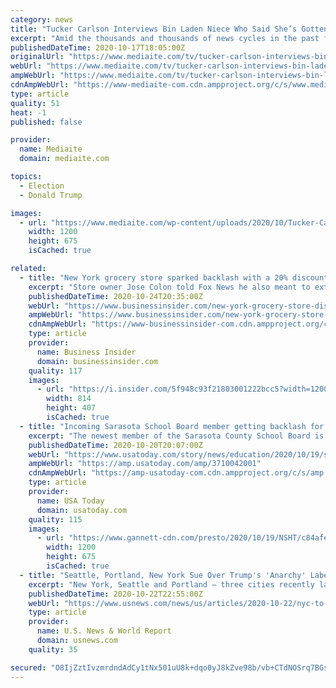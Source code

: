 ```yaml
---
category: news
title: "Tucker Carlson Interviews Bin Laden Niece Who Said She’s Gotten More Backlash for Trump Support Than for Her Last Name"
excerpt: "Amid the thousands and thousands of news cycles in the past few months, you may have missed that back in September, Noor bin Ladin — niece of Osama bin Laden — endorsed President Donald Trump for reelection."
publishedDateTime: 2020-10-17T18:05:00Z
originalUrl: "https://www.mediaite.com/tv/tucker-carlson-interviews-bin-laden-niece-who-said-shes-gotten-more-backlash-for-trump-support-than-for-her-last-name/"
webUrl: "https://www.mediaite.com/tv/tucker-carlson-interviews-bin-laden-niece-who-said-shes-gotten-more-backlash-for-trump-support-than-for-her-last-name/"
ampWebUrl: "https://www.mediaite.com/tv/tucker-carlson-interviews-bin-laden-niece-who-said-shes-gotten-more-backlash-for-trump-support-than-for-her-last-name/amp/"
cdnAmpWebUrl: "https://www-mediaite-com.cdn.ampproject.org/c/s/www.mediaite.com/tv/tucker-carlson-interviews-bin-laden-niece-who-said-shes-gotten-more-backlash-for-trump-support-than-for-her-last-name/amp/"
type: article
quality: 51
heat: -1
published: false

provider:
  name: Mediaite
  domain: mediaite.com

topics:
  - Election
  - Donald Trump

images:
  - url: "https://www.mediaite.com/wp-content/uploads/2020/10/Tucker-Carlson-Noor-bin-Ladin-1200x675.jpg"
    width: 1200
    height: 675
    isCached: true

related:
  - title: "New York grocery store sparked backlash with a 20% discount offer for Trump supporters"
    excerpt: "Store owner Jose Colon told Fox News he also meant to extend the 20% off promotional offer to backers of Democratic presidential nominee Joe Biden."
    publishedDateTime: 2020-10-24T20:35:00Z
    webUrl: "https://www.businessinsider.com/new-york-grocery-store-discount-advertisement-trump-biden-backlash-election-2020-10"
    ampWebUrl: "https://www.businessinsider.com/new-york-grocery-store-discount-advertisement-trump-biden-backlash-election-2020-10?amp"
    cdnAmpWebUrl: "https://www-businessinsider-com.cdn.ampproject.org/c/s/www.businessinsider.com/new-york-grocery-store-discount-advertisement-trump-biden-backlash-election-2020-10?amp"
    type: article
    provider:
      name: Business Insider
      domain: businessinsider.com
    quality: 117
    images:
      - url: "https://i.insider.com/5f948c93f21803001222bcc5?width=1200&format=jpeg"
        width: 814
        height: 407
        isCached: true
  - title: "Incoming Sarasota School Board member getting backlash for calling Trump supporters ‘Nazis’"
    excerpt: "The newest member of the Sarasota County School Board is facing backlash for calling Trump supporters Nazis in a 2017 Facebook post."
    publishedDateTime: 2020-10-20T20:07:00Z
    webUrl: "https://www.usatoday.com/story/news/education/2020/10/19/sarasota-school-board-member-called-trump-supporters-nazis-2017/3710042001/"
    ampWebUrl: "https://amp.usatoday.com/amp/3710042001"
    cdnAmpWebUrl: "https://amp-usatoday-com.cdn.ampproject.org/c/s/amp.usatoday.com/amp/3710042001"
    type: article
    provider:
      name: USA Today
      domain: usatoday.com
    quality: 115
    images:
      - url: "https://www.gannett-cdn.com/presto/2020/10/19/NSHT/c84afe4c-edcb-4ae9-946f-328495ddf94e-EdwardsTom_01.jpg?auto=webp&crop=4149,2334,x0,y399&format=pjpg&width=1200"
        width: 1200
        height: 675
        isCached: true
  - title: "Seattle, Portland, New York Sue Over Trump's 'Anarchy' Label"
    excerpt: "New York, Seattle and Portland — three cities recently labeled “anarchist jurisdictions” by the U.S. Justice Department — are suing to to invalidate the designation and to fight off the Trump administration’s efforts to withhold federal dollars."
    publishedDateTime: 2020-10-22T22:55:00Z
    webUrl: "https://www.usnews.com/news/us/articles/2020-10-22/nyc-to-join-seattle-portland-in-suit-over-federal-funding"
    type: article
    provider:
      name: U.S. News & World Report
      domain: usnews.com
    quality: 35

secured: "O8IjZztIvzmrdndAdCy1tNx501uU8k+dqo0yJ8kZve98b/vb+CTdNOSrq7BGsQk1HYPIEUj/9GosFOND27sa7Um/FH58Z5Rpu6Wfvrau70Uvu51zKWeXF+klS/vPpA6jmE4Erx+niVLb3oGT05gyW6OOdxE6fBOno44ZYcR//NIqsECJneT0LxZ/QpL8KzdS67YDRkSVPl5Fsfng/WBm9wzvspDG9lMxmhrbeYmSlYPHSbAlAZpVNO/Easq3sCnvOtBHZECrk8rZc/b1W9LiyIHDOlUYsSj3RvhGBUJRQ9betG2I2kV/pW0DsJLABlRGBv7GVGH/EoVlJ4FkGIyEO2uZZQqv/Ph4xRjGTvC6KaA=;FE1+WCJb0/w4vXcpQRvk0Q=="
---
```


